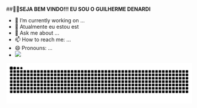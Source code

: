 ##👨‍🎓**SEJA BEM VINDO!!! EU SOU O GUILHERME DENARDI**



- 🔭 I’m currently working on ...
- 🌱 Atualmente eu estou est
- 💬 Ask me about ...
- 📫 How to reach me: ...
- 😄 Pronouns: ...
-  <div>
   <a href="https://beacons.ai/Denardi28">
   <img height="180em" src="https://github-readme-stats.vercel.app/api?username=Denardi28&show_icons=true&theme=blue-green&include_all_commits=true&count_private=true"/>
 </div>
 <picture>
  <source media="(prefers-color-scheme: dark)" srcset="https://raw.githubusercontent.com/v1ih/v1ih/output/github-snake-dark.svg" />
  <source media="(prefers-color-scheme: dark)" srcset="https://raw.githubusercontent.com/v1ih/v1ih/output/github-snake.svg" />
  <img alt="github-snake" src="https://raw.githubusercontent.com/v1ih/v1ih/output/github-snake.svg" />
 
</picture>




